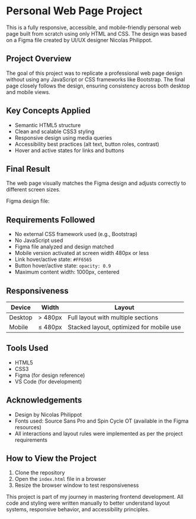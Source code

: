 # Personal Web Page Project

This is a fully responsive, accessible, and mobile-friendly personal web page built from scratch using only HTML and CSS. The design was based on a Figma file created by UI/UX designer Nicolas Philippot.

## Project Overview

The goal of this project was to replicate a professional web page design without using any JavaScript or CSS frameworks like Bootstrap. The final page closely follows the design, ensuring consistency across both desktop and mobile views.

## Key Concepts Applied

- Semantic HTML5 structure  
- Clean and scalable CSS3 styling  
- Responsive design using media queries  
- Accessibility best practices (alt text, button roles, contrast)  
- Hover and active states for links and buttons

## Final Result

The web page visually matches the Figma design and adjusts correctly to different screen sizes.

Figma design file: 

## Requirements Followed

- No external CSS framework used (e.g., Bootstrap)
- No JavaScript used
- Figma file analyzed and design matched
- Mobile version activated at screen width 480px or less
- Link hover/active state: `#FF6565`
- Button hover/active state: `opacity: 0.9`
- Maximum content width: 1000px, centered

## Responsiveness

| Device  | Width     | Layout                                  |
|---------|-----------|------------------------------------------|
| Desktop | > 480px   | Full layout with multiple sections       |
| Mobile  | ≤ 480px   | Stacked layout, optimized for mobile use |

## Tools Used

- HTML5  
- CSS3  
- Figma (for design reference)  
- VS Code (for development)

## Acknowledgements

- Design by Nicolas Philippot  
- Fonts used: Source Sans Pro and Spin Cycle OT (available in the Figma resources)  
- All interactions and layout rules were implemented as per the project requirements

## How to View the Project

1. Clone the repository  
2. Open the `index.html` file in a browser  
3. Resize the browser window to test responsiveness

This project is part of my journey in mastering frontend development. All code and styling were written manually to better understand layout systems, responsive behavior, and accessibility principles.
